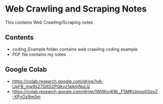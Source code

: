 # Web Crawling and Scraping Notes
This contains Web Crawling/Scraping notes

## Contents
- coding_Example folder contains web crawling coding example
- PDF file contains my notes

## Google Colab
- https://colab.research.google.com/drive/1vA-UpFB_mw9s27QXG2PQkyz1ajkmNuLQ
- https://colab.research.google.com/drive/1WjWxnK8L_F5MKUmxoG0zoZ-XPvOz9m0m
